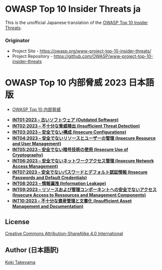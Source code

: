 # OWASP Top 10 Insider Threats ja

This is the unofficial Japanese translation of the [OWASP Top 10 Insider Threats](https://github.com/OWASP/www-project-top-10-for-large-language-model-applications).

### Originator

- Project Site - <https://owasp.org/www-project-top-10-insider-threats/>
- Project Repository - <https://github.com/OWASP/www-project-top-10-insider-threats>

# OWASP Top 10 内部脅威 2023 日本語版

* [OWASP Top 10 内部脅威](Document/index.md)
- [**INT01:2023 – 古いソフトウェア (Outdated Software)**](Document/docs/2023/INT01_2023-Outdated_Software.md)
- [**INT02:2023 – 不十分な脅威検出 (Insufficient Threat Detection)**](Document/docs/2023/INT02_2023-Insufficient_Threat_Detection.md)
- [**INT03:2023 – 安全でない構成 (Insecure Configurations)**](Document/docs/2023/INT03_2023-Insecure_Configurations.md)
- [**INT04:2023 – 安全でないリソースとユーザーの管理 (Insecure Resource and User Management)**](Document/docs/2023/INT04_2023-Insecure_Resource_and_User_Management)
- [**INT05:2023 – 安全でない暗号技術の使用 (Insecure Use of Cryptography)**](Document/docs/2023/INT05_2023-Insecure_Use_of_Cryptography.md)
- [**INT06:2023 – 安全でないネットワークアクセス管理 (Insecure Network Access Management)**](Document/docs/2023/INT06_2023-Insecure_Network_Access_Management.md)
- [**INT07:2023 – 安全でないパスワードとデフォルト認証情報 (Insecure Passwords and Default Credentials)**](Document/docs/2023/INT07_2023-Insecure_Passwords_and_Default_Credentials.md)
- [**INT08:2023 – 情報漏洩 (Information Leakage)**](Document/docs/2023/INT08_2023-Information_Leakage.md)
- [**INT09:2023 – リソースおよび管理コンポーネントへの安全でないアクセス (Insecure Access to Ressources and Management Components)**](Document/docs/2023/INT09_2023-Insecure_Access_to_Resources_and_Management_Components.md)
- [**INT10:2023 – 不十分な資産管理と文書化 (Insufficient Asset Management and Documentation)**](Document/docs/2023/INT10_2023-Insufficient_Asset_Management_and_Documentation.md)

## License

[Creative Commons Attribution-ShareAlike 4.0 International](https://creativecommons.org/licenses/by-sa/4.0/)

## Author (日本語訳)

[Koki Takeyama](https://github.com/coky-t)
